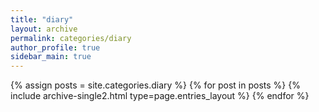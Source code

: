 ```yaml
---
title: "diary"
layout: archive
permalink: categories/diary
author_profile: true
sidebar_main: true
---
```


{% assign posts = site.categories.diary %}
{% for post in posts %} {% include archive-single2.html type=page.entries_layout %} {% endfor %}